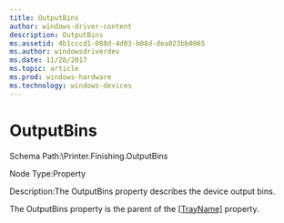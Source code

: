 ```yaml
---
title: OutputBins
author: windows-driver-content
description: OutputBins
ms.assetid: 4b1cccd1-088d-4d03-b08d-dea023bb0065
ms.author: windowsdriverdev
ms.date: 11/28/2017
ms.topic: article
ms.prod: windows-hardware
ms.technology: windows-devices
---
```


# OutputBins


Schema Path:\\Printer.Finishing.OutputBins

Node Type:Property

Description:The OutputBins property describes the device output bins.

The OutputBins property is the parent of the [\[TrayName\]](-trayname-2.md) property.

 

 




